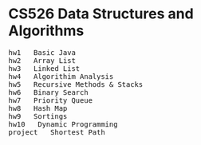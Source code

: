 # CS526 Data Structures and Algorithms 
<pre>
hw1   Basic Java  
hw2   Array List  
hw3   Linked List  
hw4   Algorithim Analysis  
hw5   Recursive Methods &amp; Stacks  
hw6   Binary Search  
hw7   Priority Queue  
hw8   Hash Map  
hw9   Sortings  
hw10   Dynamic Programming  
project   Shortest Path  
</pre>
